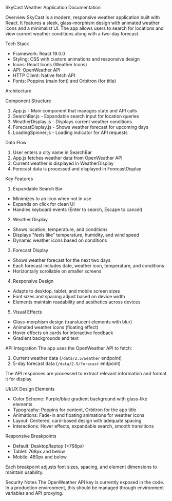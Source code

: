 SkyCast Weather Application Documentation

 Overview
SkyCast is a modern, responsive weather application built with React. It features a sleek, glass-morphism design with animated weather icons and a minimalist UI. The app allows users to search for locations and view current weather conditions along with a two-day forecast.

 Tech Stack
- Framework: React 19.0.0
- Styling: CSS with custom animations and responsive design
- Icons: React Icons (Weather Icons)
- API: OpenWeather API
- HTTP Client: Native fetch API
- Fonts: Poppins (main font) and Orbitron (for title)

 Architecture

 Component Structure
1. App.js - Main component that manages state and API calls
2. SearchBar.js - Expandable search input for location queries
3. WeatherDisplay.js - Displays current weather conditions
4. ForecastDisplay.js - Shows weather forecast for upcoming days
5. LoadingSpinner.js - Loading indicator for API requests

 Data Flow
1. User enters a city name in SearchBar
2. App.js fetches weather data from OpenWeather API
3. Current weather is displayed in WeatherDisplay
4. Forecast data is processed and displayed in ForecastDisplay

 Key Features

 1. Expandable Search Bar
- Minimizes to an icon when not in use
- Expands on click for clean UI
- Handles keyboard events (Enter to search, Escape to cancel)

 2. Weather Display
- Shows location, temperature, and conditions
- Displays "feels like" temperature, humidity, and wind speed
- Dynamic weather icons based on conditions

 3. Forecast Display
- Shows weather forecast for the next two days
- Each forecast includes date, weather icon, temperature, and conditions
- Horizontally scrollable on smaller screens

 4. Responsive Design
- Adapts to desktop, tablet, and mobile screen sizes
- Font sizes and spacing adjust based on device width
- Elements maintain readability and aesthetics across devices

 5. Visual Effects
- Glass-morphism design (translucent elements with blur)
- Animated weather icons (floating effect)
- Hover effects on cards for interactive feedback
- Gradient backgrounds and text

 API Integration
The app uses the OpenWeather API to fetch:
1. Current weather data (`/data/2.5/weather` endpoint)
2. 5-day forecast data (`/data/2.5/forecast` endpoint)

The API responses are processed to extract relevant information and format it for display.

 UI/UX Design Elements
- Color Scheme: Purple/blue gradient background with glass-like elements
- Typography: Poppins for content, Orbitron for the app title
- Animations: Fade-in and floating animations for weather icons
- Layout: Centered, card-based design with adequate spacing
- Interactions: Hover effects, expandable search, smooth transitions

 Responsive Breakpoints
- Default: Desktop/laptop (>768px)
- Tablet: 768px and below
- Mobile: 480px and below

Each breakpoint adjusts font sizes, spacing, and element dimensions to maintain usability.

 Security Notes
The OpenWeather API key is currently exposed in the code. In a production environment, this should be managed through environment variables and API proxying.
